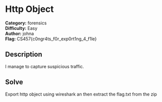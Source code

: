 # Http Object

**Category:** forensics\
**Difficulty:** Easy\
**Author:** johna\
**Flag:** CS457{c0ngr4ts_f0r_exp0rt1ng_4_f1le}


## Description

I manage to capture suspicious traffic.

## Solve

Export http object using wireshark an then extract the flag.txt from the zip

